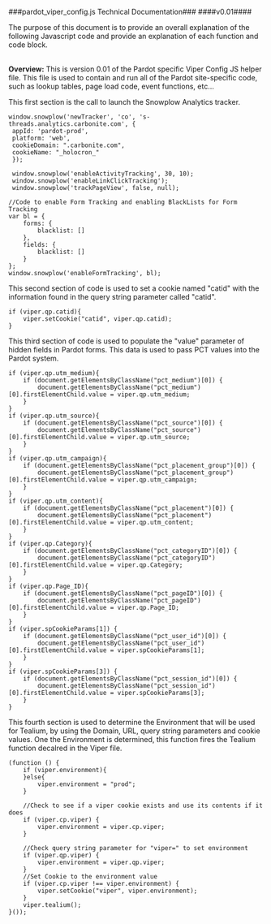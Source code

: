 ###pardot_viper_config.js Technical Documentation###
####v0.01####
<br>

The purpose of this document is to provide an overall explanation of the following Javascript code and provide an explanation of each function and code block.
<br><br>

**Overview:**
This is version 0.01 of the Pardot specific Viper Config JS helper file.  This file is used to contain and run all of the Pardot site-specific code, such as lookup tables, page load code, event functions, etc... 


This first section is the call to launch the Snowplow Analytics tracker.

```
window.snowplow('newTracker', 'co', 's-threads.analytics.carbonite.com', {
 appId: 'pardot-prod',
 platform: 'web',
 cookieDomain: ".carbonite.com",
 cookieName: "_holocron_"
 });
```
```
 window.snowplow('enableActivityTracking', 30, 10);
 window.snowplow('enableLinkClickTracking');
 window.snowplow('trackPageView', false, null);
```

```
//Code to enable Form Tracking and enabling BlackLists for Form Tracking
var bl = {
    forms: {
        blacklist: []
    },
    fields: {
        blacklist: []
    }
};
window.snowplow('enableFormTracking', bl);
```

This second section of code is used to set a cookie named "catid" with the information found in the query string parameter called "catid".

```
if (viper.qp.catid){
    viper.setCookie("catid", viper.qp.catid);
}
```

This third section of code is used to populate the "value" parameter of hidden fields in Pardot forms.  This data is used to pass PCT values into the Pardot system.

```
if (viper.qp.utm_medium){
    if (document.getElementsByClassName("pct_medium")[0]) {
        document.getElementsByClassName("pct_medium")[0].firstElementChild.value = viper.qp.utm_medium;
    }
}
if (viper.qp.utm_source){
    if (document.getElementsByClassName("pct_source")[0]) {
        document.getElementsByClassName("pct_source")[0].firstElementChild.value = viper.qp.utm_source;
    }
}
if (viper.qp.utm_campaign){
    if (document.getElementsByClassName("pct_placement_group")[0]) {
        document.getElementsByClassName("pct_placement_group")[0].firstElementChild.value = viper.qp.utm_campaign;
    }
}
if (viper.qp.utm_content){
    if (document.getElementsByClassName("pct_placement")[0]) {
        document.getElementsByClassName("pct_placement")[0].firstElementChild.value = viper.qp.utm_content;
    }
}
if (viper.qp.Category){
    if (document.getElementsByClassName("pct_categoryID")[0]) {
        document.getElementsByClassName("pct_categoryID")[0].firstElementChild.value = viper.qp.Category;
    }
}
if (viper.qp.Page_ID){
    if (document.getElementsByClassName("pct_pageID")[0]) {
        document.getElementsByClassName("pct_pageID")[0].firstElementChild.value = viper.qp.Page_ID;
    }
}
if (viper.spCookieParams[1]) {
    if (document.getElementsByClassName("pct_user_id")[0]) {
        document.getElementsByClassName("pct_user_id")[0].firstElementChild.value = viper.spCookieParams[1];
    }
}
if (viper.spCookieParams[3]) {
    if (document.getElementsByClassName("pct_session_id")[0]) {
        document.getElementsByClassName("pct_session_id")[0].firstElementChild.value = viper.spCookieParams[3];
    }
}
```

This fourth section is used to determine the Environment that will be used for Tealium, by using the Domain, URL, query string parameters and cookie values.  One the Environment is determined, this function fires the Tealium function decalred in the Viper file.

```
(function () {
    if (viper.environment){
    }else{
        viper.environment = "prod";
    }

    //Check to see if a viper cookie exists and use its contents if it does
    if (viper.cp.viper) {
        viper.environment = viper.cp.viper;
    }

    //Check query string parameter for "viper=" to set environment
    if (viper.qp.viper) {
        viper.environment = viper.qp.viper;
    }
    //Set Cookie to the environment value
    if (viper.cp.viper !== viper.environment) {
        viper.setCookie("viper", viper.environment);
    }
    viper.tealium();
}());
```